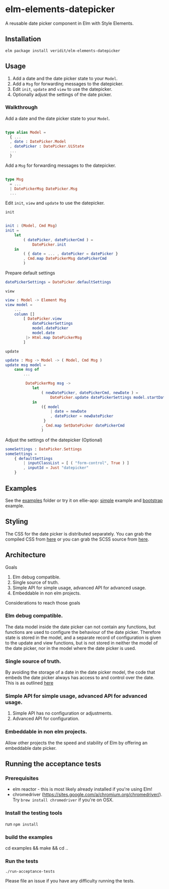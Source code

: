 # elm-elements-datepicker

A reusable date picker component in Elm with Style Elements.

## Installation

``` shell
elm package install veridit/elm-elements-datepicker
```

## Usage

1. Add a date and the date picker state to your `Model`.
2. Add a `Msg` for forwarding messages to the datepicker.
3. Edit `init`, `update` and `view` to use the datepicker.
4. Optionally adjust the settings of the date picker.


### Walkthrough

Add a date and the date picker state to your `Model`.
```elm
   
type alias Model =
  { ...
  , date : DatePicker.Model
  , datePicker : DatePicker.UiState
  ...
  }

```

Add a `Msg` for forwarding messages to the datepicker.

```elm
   
type Msg
  = ...
  | DatePickerMsg DatePicker.Msg
  ...
```


Edit `init`, `view` and `update` to use the datepicker.

`init`

```elm
   
init : (Model, Cmd Msg)
init = 
    let
        ( datePicker, datePickerCmd ) =
            DatePicker.init 
    in
        ( { date = ... , datePicker = datePicker }
        , Cmd.map DatePickerMsg datePickerCmd
        )
```

Prepare default settings

```elm
datePickerSettings = DatePicker.defaultSettings
```

`view`

```elm
view : Model -> Element Msg
view model =
    ...
    column []
        [ DatePicker.view
            datePickerSettings
            model.datePicker
            model.date
         |> Html.map DatePickerMsg
        ]
```

`update`

```elm
update : Msg -> Model -> ( Model, Cmd Msg )
update msg model =
    case msg of
        ...

         DatePickerMsg msg ->
            let
                ( newDatePicker, datePickerCmd, newDate ) =
                    DatePicker.update datePickerSettings model.startDatePicker msg model.date
            in
                ({ model
                    | date = newDate
                    , datePicker = newDatePicker
                 }
                , Cmd.map SetDatePicker datePickerCmd
                )

```

Adjust the settings of the datepicker (Optional)

```elm
someSettings : DatePicker.Settings
someSettings = 
    { defaultSettings
        | inputClassList = [ ( "form-control", True ) ]
        , inputId = Just "datepicker"
    }
```


## Examples

See the [examples][examples] folder or try it on ellie-app: [simple] example and [bootstrap] example.

[examples]: https://github.com/elm-community/elm-datepicker/tree/master/examples
[simple]: https://ellie-app.com/5QFsDgQVva1/0
[bootstrap]: https://ellie-app.com/pwGJj5T6TBa1/0


## Styling

The CSS for the date picker is distributed separately.  You can grab
the compiled CSS from [here][compiled] or you can grab the SCSS source
from [here][scss].

[compiled]: https://github.com/elm-community/elm-datepicker/blob/master/css/elm-datepicker.css
[scss]: https://github.com/elm-community/elm-datepicker/blob/master/css/elm-datepicker.scss


## Architecture

Goals

1. Elm debug compatible.
2. Single source of truth.
3. Simple API for simple usage, advanced API for advanced usage.
4. Embeddable in non elm projects.

Considerations to reach those goals

### Elm debug compatible.

The data model inside the date picker can not contain any functions, but functions are used to configure the
behaviour of the date picker. Therefore state is stored in the model, and a separate record of configuration
is given to the update and view functions, but is not stored in neither the model of the date picker,
nor in the model where the date picker is used.

### Single source of truth.
By avoiding the storage of a date in the date picker model, the code that embeds the date picker always
has access to and control over the date. This is as outlined [here](https://github.com/evancz/elm-sortable-table#single-source-of-truth)


### Simple API for simple usage, advanced API for advanced usage.

1. Simple API has no configuration or adjustments.
2. Advanced API for configuration.

### Embeddable in non elm projects.
Allow other projects the the speed and stability of Elm by offering an embeddable date picker.

## Running the acceptance tests
### Prerequisites

- elm reactor - this is most likely already installed if you're using Elm!
- chromedriver (https://sites.google.com/a/chromium.org/chromedriver/).
  Try `brew install chromedriver` if you're on OSX.


### Install the testing tools
run `npm install`

### build the examples
cd examples && make && cd ..

### Run the tests
`./run-acceptance-tests`

Please file an issue if you have any difficulty running the tests.

